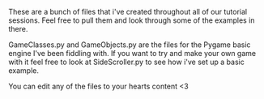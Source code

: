 These are a bunch of files that i've created throughout all of our tutorial sessions. Feel free to pull them and look through some of the examples in there.

GameClasses.py and GameObjects.py are the files for the Pygame basic engine I've been fiddling with. If you want to try and make your own game with it feel free to look at SideScroller.py to see how i've set up a basic example. 

You can edit any of the files to your hearts content <3
